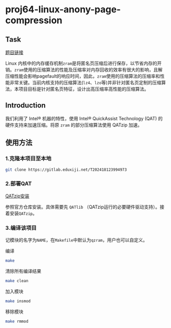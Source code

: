# proj64-linux-anony-page-compression

## Task

[题目链接](https://github.com/oscomp/proj64-linux-anony-page-compression)

Linux 内核中的内存缓存机制`zram`是将匿名页压缩后进行保存，以节省内存的开销。`zram`使用的压缩算法的性能及压缩率对内存回收的效率有很大的影响，且解压缩性能会影响pagefault的响应时间，因此，`zram`使用的压缩算法的压缩率和性能非常关键。当前内核支持的压缩算法(`lz4`、`lzo`等)并非针对匿名页定制的压缩算法，本项目目标是针对匿名页特征，设计出高压缩率高性能的压缩算法。

## Introduction

我们利用了 Intel&reg; 机器的特性，使用 Intel&reg; QuickAssist Technology (QAT) 的硬件支持来加速压缩。将原 `zram` 的部分压缩算法使用 QATzip 加速。

## 使用方法

### 1.克隆本项目至本地
```bash
git clone https://gitlab.eduxiji.net/T202418123994973
```

### 2.部署QAT

[QATzip安装](https://github.com/intel/QATzip)

参照官方仓库安装。具体需要先 `QATlib` （QATzip运行的必要硬件驱动支持）。接着安装`QATzip`。

### 3.编译该项目

记模块的名字为`NAME`，在`Makefile`中默认为`qzram`，用户也可以自定义。

编译
```bash
make
```

清除所有编译结果
```bash
make clean
```

加入模块
```bash
make insmod
```

移除模块
```bash
make rmmod
```





